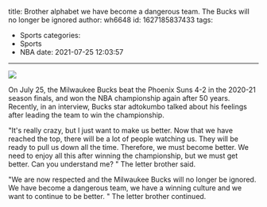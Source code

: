 title: Brother alphabet  we have become a dangerous team. The Bucks will no longer be ignored
author: wh6648
id: 1627185837433
tags: 
- Sports
categories: 
- Sports
- NBA
date: 2021-07-25 12:03:57
---
![](https://p0.itc.cn/q_70/images01/20210725/de76ecd9ac3840ebb359d502eb3bbbf0.jpeg)


On July 25, the Milwaukee Bucks beat the Phoenix Suns 4-2 in the 2020-21 season finals, and won the NBA championship again after 50 years. Recently, in an interview, Bucks star adtokumbo talked about his feelings after leading the team to win the championship.

"It's really crazy, but I just want to make us better. Now that we have reached the top, there will be a lot of people watching us. They will be ready to pull us down all the time. Therefore, we must become better. We need to enjoy all this after winning the championship, but we must get better. Can you understand me? " The letter brother said.

"We are now respected and the Milwaukee Bucks will no longer be ignored. We have become a dangerous team, we have a winning culture and we want to continue to be better. " The letter brother continued.

